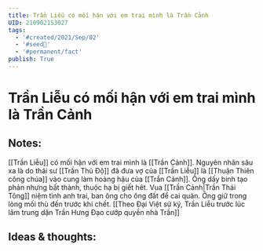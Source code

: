 ```yaml
---
title: Trần Liễu có mối hận với em trai mình là Trần Cảnh
UID: 210902153027
tags:
  - '#created/2021/Sep/02'
  - '#seed🥜'
  - '#permanent/fact'
publish: True
---
```

# Trần Liễu có mối hận với em trai mình là Trần Cảnh

## Notes:
[[Trần Liễu]] có mối hận với em trai mình là [[Trần Cảnh]]. 
Nguyên nhân sâu xa là do thái sư [[Trần Thủ Độ]] đã đưa vợ của [[Trần Liễu]] là [[Thuận Thiên công chúa]] vào cung làm hoàng hậu của [[Trần Cảnh]]. Ông dấy binh tạo phản nhưng bất thành, thuộc hạ bị giết hêt. Vua [[Trần Cảnh|Trần Thái Tông]] niệm tình anh trai, ban ông cho ông đất để cai quản. Ông giữ trong lòng mối thù đến trước khi chết. [[Theo Đại Việt sử ký, Trần Liễu trước lúc lâm trung dặn Trần Hưng Đạo cướp quyền nhà Trần]]

## Ideas & thoughts:
